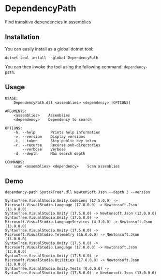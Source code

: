 # DependencyPath
Find transitive dependencies in assemblies

## Installation

You can easily install as a global dotnet tool:
```
dotnet tool install --global DependencyPath
```
You can then invoke the tool using the following command: `dependency-path`.

## Usage
```
USAGE:
    DependencyPath.dll <assemblies> <dependency> [OPTIONS]

ARGUMENTS:
    <assemblies>    Assemblies
    <dependency>    Dependency to search

OPTIONS:
    -h, --help       Prints help information
    -v, --version    Display versions
    -t, --token      Skip public key token
    -r, --recurse    Recurse sub-directories
        --verbose    Verbose
    -d, --depth      Max search depth

COMMANDS:
    scan <assemblies> <dependency>    Scan assemblies
```

## Demo

```
dependency-path SyntaxTree*.dll NewtonSoft.Json --depth 3 --version

SyntaxTree.VisualStudio.Unity.CodeLens (17.5.0.0) -> Microsoft.VisualStudio.Language (17.0.0.0) -> Newtonsoft.Json (13.0.0.0)
SyntaxTree.VisualStudio.Unity (17.5.0.0) -> Newtonsoft.Json (13.0.0.0)
SyntaxTree.VisualStudio.Unity (17.5.0.0) -> Microsoft.VisualStudio.LanguageServices (4.3.0.0) -> Newtonsoft.Json (13.0.0.0)
SyntaxTree.VisualStudio.Unity (17.5.0.0) -> Microsoft.VisualStudio.Telemetry (16.0.0.0) -> Newtonsoft.Json (13.0.0.0)
SyntaxTree.VisualStudio.Unity (17.5.0.0) -> Microsoft.VisualStudio.Language (17.0.0.0) -> Newtonsoft.Json (13.0.0.0)
SyntaxTree.VisualStudio.Unity (17.5.0.0) -> Microsoft.VisualStudio.Utilities (17.0.0.0) -> Newtonsoft.Json (13.0.0.0)
SyntaxTree.VisualStudio.Unity.Tests (0.0.0.0) -> SyntaxTree.VisualStudio.Unity (17.5.0.0) -> Newtonsoft.Json (13.0.0.0)
```
